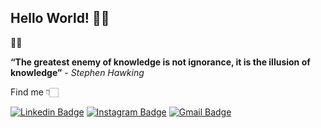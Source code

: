 ## Hello World! 👋🏻

🚀✨

**“The greatest enemy of knowledge is not ignorance, it is the illusion of knowledge”** - *Stephen Hawking*

Find me 👇🏻

[![Linkedin Badge](https://img.shields.io/badge/-Hariadiny%20Mantovam-00509d?style=flat-square&logo=Linkedin&logoColor=white&link=https://www.linkedin.com/in/hariadiny-mantovam-9317631bb/)](https://www.linkedin.com/in/hariadiny-mantovam/)
[![Instagram Badge](https://img.shields.io/badge/-hariadiny.m-b56576?style=flat-square&logo=Instagram&logoColor=white&link=https://www.instagram.com/hariadiny.m/)](https://www.instagram.com/hariadiny.m/)
[![Gmail Badge](https://img.shields.io/badge/-hariadiny.mantovam@gmail.com-ba181b?style=flat-square&logo=Gmail&logoColor=white&link=mailto:hariadiny.mantovam@gmail.com)](mailto:hariadiny.mantovam@gmail.com)



<!--
**hariadiny-mantovam/hariadiny-mantovam** is a ✨ _special_ ✨ repository because its `README.md` (this file) appears on your GitHub profile.

Here are some ideas to get you started:

- 🔭 I’m currently working on ...
- 🌱 I’m currently learning ...
- 👯 I’m looking to collaborate on ...
- 🤔 I’m looking for help with ...
- 💬 Ask me about ...
- 📫 How to reach me: ...
- 😄 Pronouns: ...
- ⚡ Fun fact: ...
-->
